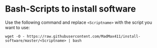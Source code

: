 # Bash-Scripts to install software

Use the following command and replace `<Scriptname>` with the script you want to use:

```
wget -O - https://raw.githubusercontent.com/MadMax411/install-software/master/<Scriptname> | bash
```

